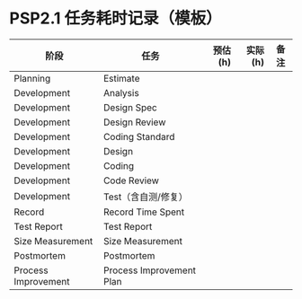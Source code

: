 
# PSP2.1 任务耗时记录（模板）

| 阶段 | 任务 | 预估(h) | 实际(h) | 备注 |
|---|---|---:|---:|---|
| Planning | Estimate |  |  |  |
| Development | Analysis |  |  |  |
| Development | Design Spec |  |  |  |
| Development | Design Review |  |  |  |
| Development | Coding Standard |  |  |  |
| Development | Design |  |  |  |
| Development | Coding |  |  |  |
| Development | Code Review |  |  |  |
| Development | Test（含自测/修复） |  |  |  |
| Record | Record Time Spent |  |  |  |
| Test Report | Test Report |  |  |  |
| Size Measurement | Size Measurement |  |  |  |
| Postmortem | Postmortem |  |  |  |
| Process Improvement | Process Improvement Plan |  |  |  |
